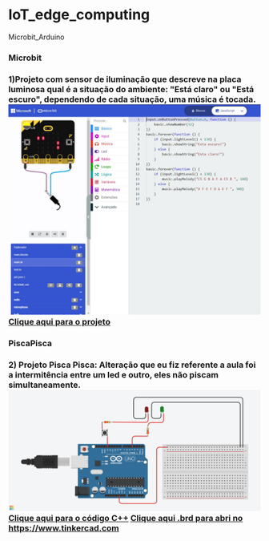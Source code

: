 # IoT_edge_computing
Microbit_Arduino

<h3>Microbit<h3>
1)Projeto com sensor de iluminação que descreve na placa luminosa qual é a situação do ambiente: "Está claro" ou "Está escuro", dependendo de cada situação, uma música é tocada.
  <img src="Microbit.JPG">
  <a href="https://github.com/bermudevs/myfirst">Clique aqui para o projeto</a>


<h3>PiscaPisca<h3>
2) Projeto Pisca Pisca: Alteração que eu fiz referente a aula foi a intermitência entre um led e outro, eles não piscam simultaneamente.
<img src="Daring Snaget.png">
<a href="PiscaPisca.ino">Clique aqui para o código C++</a>
<a href="PiscaPisca.brd">Clique aqui .brd para abri no https://www.tinkercad.com</a>
